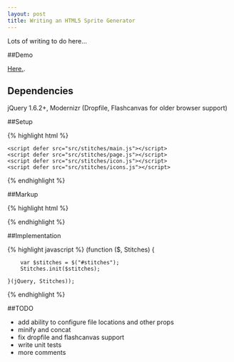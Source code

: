 ```yaml
---
layout: post
title: Writing an HTML5 Sprite Generator
---
```


Lots of writing to do here...

##Demo

[Here.](http://github.matthewcobbs.com/Stitches/).

## Dependencies

jQuery 1.6.2+, Modernizr (Dropfile, Flashcanvas for older browser support)

##Setup

{% highlight html %}
    <!-- Stitches -->
    <link rel="stylesheet" href="src/stitches/stitches.css">

    <script defer src="src/stitches/main.js"></script>
    <script defer src="src/stitches/page.js"></script>
    <script defer src="src/stitches/icon.js"></script>
    <script defer src="src/stitches/icons.js"></script>
{% endhighlight %}

##Markup

{% highlight html %}
    <div id="stitches"></div>
{% endhighlight %}

##Implementation

{% highlight javascript %}
    (function ($, Stitches) {

        var $stitches = $("#stitches");
        Stitches.init($stitches);

    }(jQuery, Stitches));
{% endhighlight %}

##TODO

* add ability to configure file locations and other props
* minify and concat
* fix dropfile and flashcanvas support
* write unit tests
* more comments